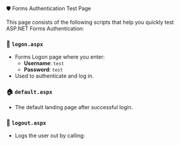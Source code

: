 🛡️ Forms Authentication Test Page

This page consists of the following scripts that help you quickly test ASP.NET Forms Authentication:

### 🔐 `logon.aspx`
- Forms Logon page where you enter:
  - **Username**: `test`
  - **Password**: `test`
- Used to authenticate and log in.

### 🏠 `default.aspx`
- The default landing page after successful login.

### 🚪 `logout.aspx`
- Logs the user out by calling: